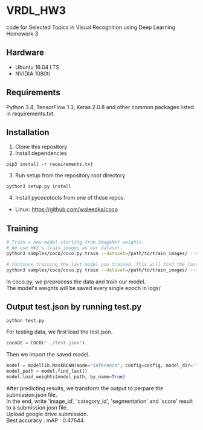 # VRDL_HW3

code for Selected Topics in Visual Recognition using Deep Learning Homework 3

## Hardware

- Ubuntu 16.04 LTS
- NVIDIA 1080ti

## Requirements
Python 3.4, TensorFlow 1.3, Keras 2.0.8 and other common packages listed in requirements.txt.

## Installation

1. Clone this repository
2. Install dependencies
```bach
pip3 install -r requirements.txt
```
3. Run setup from the repository root directory
```bach
python3 setup.py install
```
4. Install pycocotools from one of these repos.
- Linux: https://github.com/waleedka/coco

## Training
```bash
# Train a new model starting from ImageNet weights.  
# We use HW3's train_images as our dataset.  
python3 samples/coco/coco.py train --dataset=/path/to/train_images/ --model=imagenet

# Continue training the last model you trained. This will find the last trained weights in the model directory.
python3 samples/coco/coco.py train --dataset=/path/to/train_images/ --model=last
```

In coco.py, we preprocess the data and train our model.  
The model's weights will be saved every single epoch in logs/

## Output test.json by running test.py

```bach
python test.py
```

For testing data, we first load the test.json.
```python
cocoGt = COCO("../test.json")
```
Then we import the saved model.
```python
model = modellib.MaskRCNN(mode="inference", config=config, model_dir='logs/')
model_path = model.find_last()
model.load_weights(model_path, by_name=True)
```
After predicting results, we transform the output to perpare the submission.json file.  
In the end, write 'image_id', 'category_id', 'segmentation' and 'score' result to a submission.josn file.  
Upload google drive submission.  
Best accuracy : mAP : 0.47644.  
